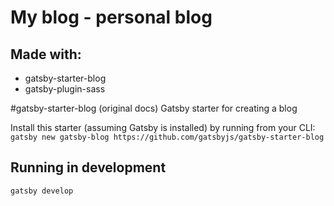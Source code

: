 # My blog - personal blog

## Made with: 
- gatsby-starter-blog
- gatsby-plugin-sass

#gatsby-starter-blog (original docs)
Gatsby starter for creating a blog

Install this starter (assuming Gatsby is installed) by running from your CLI:
`gatsby new gatsby-blog https://github.com/gatsbyjs/gatsby-starter-blog`

## Running in development
`gatsby develop`
